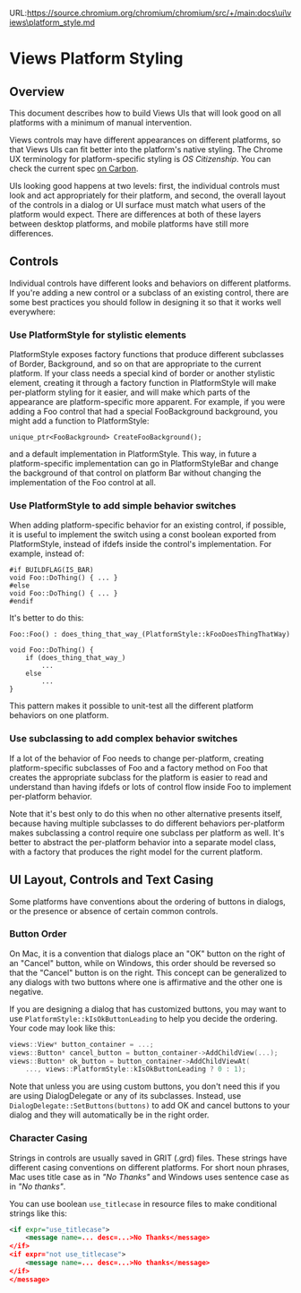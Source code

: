 URL:https://source.chromium.org/chromium/chromium/src/+/main:docs\ui\views\platform_style.md
# Views Platform Styling

## Overview

This document describes how to build Views UIs that will look good on all platforms
with a minimum of manual intervention.

Views controls may have different appearances on different platforms, so that
Views UIs can fit better into the platform's native styling. The Chrome UX
terminology for platform-specific styling is *OS Citizenship*. You can check
the current spec
[on Carbon](https://carbon.googleplex.com/chrome-ux/pages/os-citizenship/desktop).

UIs looking good happens at two levels: first, the individual controls must look
and act appropriately for their platform, and second, the overall layout of the
controls in a dialog or UI surface must match what users of the platform would
expect. There are differences at both of these layers between desktop platforms,
and mobile platforms have still more differences.

## Controls

Individual controls have different looks and behaviors on different platforms.
If you're adding a new control or a subclass of an existing control, there are
some best practices you should follow in designing it so that it works well
everywhere:

### Use PlatformStyle for stylistic elements

PlatformStyle exposes factory functions that produce different subclasses of
Border, Background, and so on that are appropriate to the current platform. If
your class needs a special kind of border or another stylistic element, creating
it through a factory function in PlatformStyle will make per-platform styling
for it easier, and will make which parts of the appearance are platform-specific
more apparent. For example, if you were adding a Foo control that had a special
FooBackground background, you might add a function to PlatformStyle:

    unique_ptr<FooBackground> CreateFooBackground();

and a default implementation in PlatformStyle. This way, in future a
platform-specific implementation can go in PlatformStyleBar and change the
background of that control on platform Bar without changing the implementation
of the Foo control at all.

### Use PlatformStyle to add simple behavior switches

When adding platform-specific behavior for an existing control, if possible, it
is useful to implement the switch using a const boolean exported from
PlatformStyle, instead of ifdefs inside the control's implementation. For
example, instead of:

    #if BUILDFLAG(IS_BAR)
    void Foo::DoThing() { ... }
    #else
    void Foo::DoThing() { ... }
    #endif

It's better to do this:

    Foo::Foo() : does_thing_that_way_(PlatformStyle::kFooDoesThingThatWay)

    void Foo::DoThing() {
        if (does_thing_that_way_)
            ...
        else
            ...
    }

This pattern makes it possible to unit-test all the different platform behaviors
on one platform.

### Use subclassing to add complex behavior switches

If a lot of the behavior of Foo needs to change per-platform, creating
platform-specific subclasses of Foo and a factory method on Foo that creates the
appropriate subclass for the platform is easier to read and understand than
having ifdefs or lots of control flow inside Foo to implement per-platform
behavior.

Note that it's best only to do this when no other alternative presents itself,
because having multiple subclasses to do different behaviors per-platform makes
subclassing a control require one subclass per platform as well. It's better to
abstract the per-platform behavior into a separate model class, with a factory
that produces the right model for the current platform.

## UI Layout, Controls and Text Casing

Some platforms have conventions about the ordering of buttons in dialogs, or the
presence or absence of certain common controls.

### Button Order
On Mac, it is a convention that dialogs place an "OK" button on the right of an 
"Cancel" button, while on Windows, this order should be reversed so that the
"Cancel" button is on the right. This concept can be generalized to any dialogs
with two buttons where one is affirmative and the other one is negative.

If you are designing a dialog that has customized buttons, you may want to use
`PlatformStyle::kIsOkButtonLeading` to help you decide the ordering.
Your code may look like this:

```C++
views::View* button_container = ...;
views::Button* cancel_button = button_container->AddChildView(...);
views::Button* ok_button = button_container->AddChildViewAt(
    ..., views::PlatformStyle::kIsOkButtonLeading ? 0 : 1);
```

Note that unless you are using custom buttons, you don't need this if you are
using DialogDelegate or any of its subclasses. Instead, use `DialogDelegate::SetButtons(buttons)`
to add OK and cancel buttons to your dialog and they will automatically be in the
right order.

### Character Casing
Strings in controls are usually saved in GRIT (.grd) files. These strings have different
casing conventions on different platforms. For short noun phrases, Mac uses title case as
in _"No Thanks"_ and Windows uses sentence case as in _"No thanks"_.

You can use boolean `use_titlecase` in resource files to make conditional strings like this:

```xml
<if expr="use_titlecase">
    <message name=... desc=...>No Thanks</message>
</if>
<if expr="not use_titlecase">
    <message name=... desc=...>No thanks</message>
</if>
</message>
```